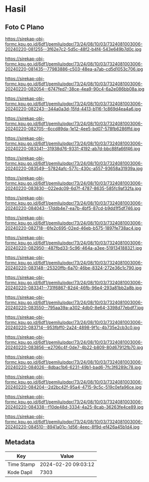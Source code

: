 # Hasil

## Foto C Plano

https://sirekap-obj-formc.kpu.go.id/6df1/pemilu/pdpr/73/24/08/10/03/7324081003006-20240220-081255--3f62e7c2-5d5c-48f2-b4f4-543e649b7d0c.jpg

https://sirekap-obj-formc.kpu.go.id/6df1/pemilu/pdpr/73/24/08/10/03/7324081003006-20240220-081435--77983886-c503-48ea-a7ab-cd5d1053c706.jpg

https://sirekap-obj-formc.kpu.go.id/6df1/pemilu/pdpr/73/24/08/10/03/7324081003006-20240220-082054--6747fed7-38ce-4ea9-90c4-6a2e086bb08a.jpg

https://sirekap-obj-formc.kpu.go.id/6df1/pemilu/pdpr/73/24/08/10/03/7324081003006-20240220-082243--344a0a3d-15fd-4413-b116-1c869d4ea4a6.jpg

https://sirekap-obj-formc.kpu.go.id/6df1/pemilu/pdpr/73/24/08/10/03/7324081003006-20240220-082705--6ccd89da-1e12-4ee5-bd07-578fb6286ffd.jpg

https://sirekap-obj-formc.kpu.go.id/6df1/pemilu/pdpr/73/24/08/10/03/7324081003006-20240220-083341--31938d76-9331-4192-ab7d-bbc88fa66f46.jpg

https://sirekap-obj-formc.kpu.go.id/6df1/pemilu/pdpr/73/24/08/10/03/7324081003006-20240220-083549--57824afc-577c-430c-a557-93658a31939a.jpg

https://sirekap-obj-formc.kpu.go.id/6df1/pemilu/pdpr/73/24/08/10/03/7324081003006-20240220-083830--022edc09-6d7f-4787-8635-585fc9af32fa.jpg

https://sirekap-obj-formc.kpu.go.id/6df1/pemilu/pdpr/73/24/08/10/03/7324081003006-20240220-084043--17ddb4e7-ea7b-4bf5-87cd-b9dd1f5df746.jpg

https://sirekap-obj-formc.kpu.go.id/6df1/pemilu/pdpr/73/24/08/10/03/7324081003006-20240220-082718--6fe2c695-02ed-46eb-b575-1897fe738ac4.jpg

https://sirekap-obj-formc.kpu.go.id/6df1/pemilu/pdpr/73/24/08/10/03/7324081003006-20240220-082950--487fbd33-5c96-464a-a3ee-519134188321.jpg

https://sirekap-obj-formc.kpu.go.id/6df1/pemilu/pdpr/73/24/08/10/03/7324081003006-20240220-083148--25320ffb-6a70-46be-8324-272e36c1c790.jpg

https://sirekap-obj-formc.kpu.go.id/6df1/pemilu/pdpr/73/24/08/10/03/7324081003006-20240220-083341--731f6867-82d4-46fb-96e4-293a81bb2a8b.jpg

https://sirekap-obj-formc.kpu.go.id/6df1/pemilu/pdpr/73/24/08/10/03/7324081003006-20240220-083550--795aa39a-a302-4db0-8e64-3398d77ebdf7.jpg

https://sirekap-obj-formc.kpu.go.id/6df1/pemilu/pdpr/73/24/08/10/03/7324081003006-20240220-083714--953fbff0-2a24-4898-9f1c-4b735e2cb3c0.jpg

https://sirekap-obj-formc.kpu.go.id/6df1/pemilu/pdpr/73/24/08/10/03/7324081003006-20240220-083856--e2706c4f-0de7-4b22-b809-80d67912fb70.jpg

https://sirekap-obj-formc.kpu.go.id/6df1/pemilu/pdpr/73/24/08/10/03/7324081003006-20240220-084026--8dbac1b6-6231-49b1-bad6-7fc3f6289c78.jpg

https://sirekap-obj-formc.kpu.go.id/6df1/pemilu/pdpr/73/24/08/10/03/7324081003006-20240220-084204--2d2bc42f-95a4-4715-9c5c-519c0efa96ce.jpg

https://sirekap-obj-formc.kpu.go.id/6df1/pemilu/pdpr/73/24/08/10/03/7324081003006-20240220-084338--f10de48d-3334-4a25-8cab-36263fe4ce89.jpg

https://sirekap-obj-formc.kpu.go.id/6df1/pemilu/pdpr/73/24/08/10/03/7324081003006-20240220-084510--8941a01c-1d56-4eec-8f9d-ef426a45b1d4.jpg


## Metadata

| Key        | Value               |
| ---------- | ------------------- |
| Time Stamp | 2024-02-20 09:03:12 |
| Kode Dapil | 7303                |




